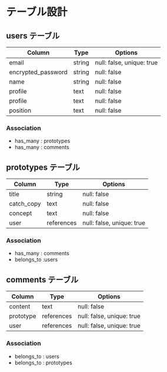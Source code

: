 # テーブル設計

## users テーブル

| Column             | Type   | Options     |
| ------------------ | ------ | ----------- |
| email              | string | null: false, unique: true |
| encrypted_password | string | null: false |
| name               | string | null: false |
| profile            | text   | null: false |
| profile            | text   | null: false |
| position           | text   | null: false |

### Association

- has_many : prototypes
- has_many : comments

##  prototypes テーブル

| Column       | Type         | Options     |
| ------------ | ------------ | ----------- |
| title        | string       | null: false |
| catch_copy   | text         | null: false |
| concept      | text         | null: false |
| user         | references   | null: false, unique: true | |

### Association

- has_many : comments
- belongs_to :users

##  comments テーブル

| Column    | Type       | Options     |
| --------- | ---------- | ----------- |
| content   | text       | null: false |
| prototype | references | null: false, unique: true  |
| user      | references | null: false, unique: true  |

### Association

- belongs_to : users
- belongs_to : prototypes
